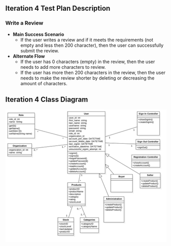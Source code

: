 ## Iteration 4 Test Plan Description

### Write a Review
  * **Main Success Scenario**
     * If the user writes a review and if it meets the requirements (not empty and less then 200 character), then the user can successfully submit the review.
  * **Alternate Flow**
     * If the user has 0 characters (empty) in the review, then the user needs to add more characters to review.
     * If the user has more then 200 characters in the review, then the user needs to make the review shorter by deleting or decreasing the amount of characters.
     
## Iteration 4 Class Diagram

![](../images/Iteration4.png)
